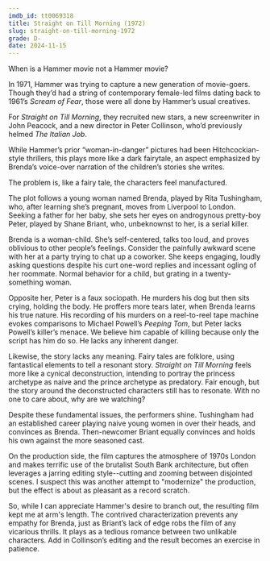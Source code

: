 ```yaml
---
imdb_id: tt0069318
title: Straight on Till Morning (1972)
slug: straight-on-till-morning-1972
grade: D-
date: 2024-11-15
---
```


When is a Hammer movie not a Hammer movie?

In 1971, Hammer was trying to capture a new generation of movie-goers. Though they’d had a string of contemporary female-led films dating back to 1961’s <span data-imdb-id="tt0055505">_Scream of Fear_</span>, those were all done by Hammer’s usual creatives.

For _Straight on Till Morning_, they recruited new stars, a new screenwriter in John Peacock, and a new director in Peter Collinson, who’d previously helmed <span data-imbd-id="tt0064505">_The Italian Job_</span>.

While Hammer’s prior “woman-in-danger” pictures had been Hitchcockian-style thrillers, this plays more like a dark fairytale, an aspect emphasized by Brenda’s voice-over narration of the children’s stories she writes.

The problem is, like a fairy tale, the characters feel manufactured.

The plot follows a young woman named Brenda, played by Rita Tushingham, who, after learning she’s pregnant, moves from Liverpool to London. Seeking a father for her baby, she sets her eyes on androgynous pretty-boy Peter, played by Shane Briant, who, unbeknownst to her, is a serial killer.

Brenda is a woman-child. She’s self-centered, talks too loud, and proves oblivious to other people’s feelings. Consider the painfully awkward scene with her at a party trying to chat up a coworker. She keeps engaging, loudly asking questions despite his curt one-word replies and incessant ogling of her roommate. Normal behavior for a child, but grating in a twenty-something woman.

Opposite her, Peter is a faux sociopath. He murders his dog but then sits crying, holding the body. He proffers more tears later, when Brenda learns his true nature. His recording of his murders on a reel-to-reel tape machine evokes comparisons to Michael Powell’s <span data-imdb-id="tt0054167">_Peeping Tom_</span>, but Peter lacks Powell’s killer’s menace. We believe him capable of killing because only the script has him do so. He lacks any inherent danger.

Likewise, the story lacks any meaning. Fairy tales are folklore, using fantastical elements to tell a resonant story. _Straight on Till Morning_ feels more like a cynical deconstruction, intending to portray the princess archetype as naive and the prince archetype as predatory. Fair enough, but the story around the deconstructed characters still has to resonate. With no one to care about, why are we watching?

Despite these fundamental issues, the performers shine. Tushingham had an established career playing naive young women in over their heads, and convinces as Brenda. Then-newcomer Briant equally convinces and holds his own against the more seasoned cast.

On the production side, the film captures the atmosphere of 1970s London and makes terrific use of the brutalist South Bank architecture, but often leverages a jarring editing style--cutting and zooming between disjointed scenes. I suspect this was another attempt to "modernize" the production, but the effect is about as pleasant as a record scratch.

So, while I can appreciate Hammer's desire to branch out, the resulting film kept me at arm's length. The contrived characterization prevents any empathy for Brenda, just as Briant’s lack of edge robs the film of any vicarious thrills. It plays as a tedious romance between two unlikable characters. Add in Collinson’s editing and the result becomes an exercise in patience.
